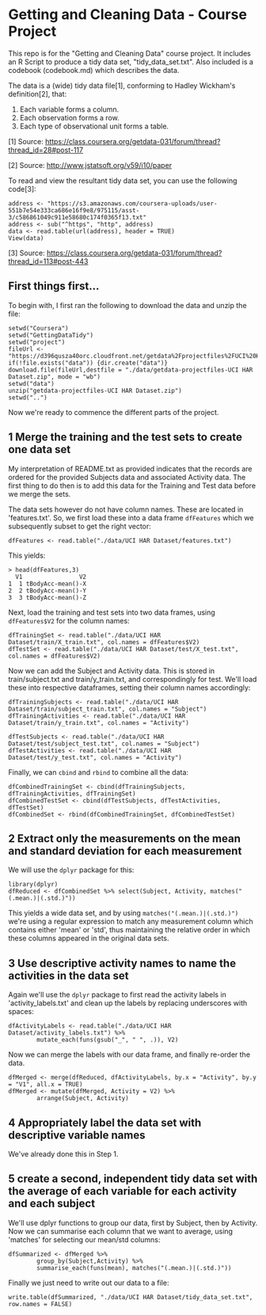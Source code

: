 # Getting and Cleaning Data - Course Project
This repo is for the "Getting and Cleaning Data" course project.
It includes an R Script to produce a tidy data set, "tidy_data_set.txt".
Also included is a codebook (codebook.md) which describes the data.

The data is a (wide) tidy data file[1], conforming to Hadley Wickham's definition[2], that:

1. Each variable forms a column.
2. Each observation forms a row.
3. Each type of observational unit forms a table.

[1] Source: https://class.coursera.org/getdata-031/forum/thread?thread_id=28#post-117

[2] Source: http://www.jstatsoft.org/v59/i10/paper

To read and view the resultant tidy data set, you can use the following code[3]:
```
address <- "https://s3.amazonaws.com/coursera-uploads/user-551b7e54e333ca686e16f9e8/975115/asst-3/c586861049c911e58680c174f0365f13.txt"
address <- sub("^https", "http", address)
data <- read.table(url(address), header = TRUE) 
View(data)
```
[3] Source: https://class.coursera.org/getdata-031/forum/thread?thread_id=113#post-443

First things first...
------
To begin with, I first ran the following to download the data and unzip the file:
```
setwd("Coursera")
setwd("GettingDataTidy")
setwd("project")
fileUrl <- "https://d396qusza40orc.cloudfront.net/getdata%2Fprojectfiles%2FUCI%20HAR%20Dataset.zip"
if(!file.exists("data")) {dir.create("data")}
download.file(fileUrl,destfile = "./data/getdata-projectfiles-UCI HAR Dataset.zip", mode = "wb")
setwd("data")
unzip("getdata-projectfiles-UCI HAR Dataset.zip")
setwd("..")
```
Now we're ready to commence the different parts of the project.

1 Merge the training and the test sets to create one data set
------
My interpretation of README.txt as provided indicates that the records are ordered for the provided Subjects data and associated Activity data. The first thing to do then is to add this data for the Training and Test data before we merge the sets.

The data sets however do not have column names. These are located in 'features.txt'. So, we first load these into a data frame `dfFeatures` which we subsequently subset to get the right vector:
```
dfFeatures <- read.table("./data/UCI HAR Dataset/features.txt")
```
This yields:
```
> head(dfFeatures,3)
  V1                V2
1  1 tBodyAcc-mean()-X
2  2 tBodyAcc-mean()-Y
3  3 tBodyAcc-mean()-Z
```
Next, load the training and test sets into two data frames, using `dfFeatures$V2` for the column names:
```
dfTrainingSet <- read.table("./data/UCI HAR Dataset/train/X_train.txt", col.names = dfFeatures$V2)
dfTestSet <- read.table("./data/UCI HAR Dataset/test/X_test.txt", col.names = dfFeatures$V2)
```
Now we can add the Subject and Activity data. This is stored in train/subject.txt and train/y_train.txt, and correspondingly for test. We'll load these into respective dataframes, setting their column names accordingly:
```
dfTrainingSubjects <- read.table("./data/UCI HAR Dataset/train/subject_train.txt", col.names = "Subject")
dfTrainingActivities <- read.table("./data/UCI HAR Dataset/train/y_train.txt", col.names = "Activity")

dfTestSubjects <- read.table("./data/UCI HAR Dataset/test/subject_test.txt", col.names = "Subject")
dfTestActivities <- read.table("./data/UCI HAR Dataset/test/y_test.txt", col.names = "Activity")
```
Finally, we can `cbind` and `rbind` to combine all the data:
```
dfCombinedTrainingSet <- cbind(dfTrainingSubjects, dfTrainingActivities, dfTrainingSet)
dfCombinedTestSet <- cbind(dfTestSubjects, dfTestActivities, dfTestSet)
dfCombinedSet <- rbind(dfCombinedTrainingSet, dfCombinedTestSet)
```

2 Extract only the measurements on the mean and standard deviation for each measurement
------
We will use the `dplyr` package for this:
```
library(dplyr)
dfReduced <- dfCombinedSet %>% select(Subject, Activity, matches("(.mean.)|(.std.)"))
```
This yields a wide data set, and by using `matches("(.mean.)|(.std.)")` we're using a regular expression to match any measurement column which contains either 'mean' or 'std', thus maintaining the relative order in which these columns appeared in the original data sets.

3 Use descriptive activity names to name the activities in the data set
------
Again we'll use the `dplyr` package to first read the activity labels in 'activity_labels.txt' and clean up the labels by replacing underscores with spaces:
```
dfActivityLabels <- read.table("./data/UCI HAR Dataset/activity_labels.txt") %>%
        mutate_each(funs(gsub("_", " ", .)), V2)
```
Now we can merge the labels with our data frame, and finally re-order the data.
```
dfMerged <- merge(dfReduced, dfActivityLabels, by.x = "Activity", by.y = "V1", all.x = TRUE)
dfMerged <- mutate(dfMerged, Activity = V2) %>%
        arrange(Subject, Activity)
```
4 Appropriately label the data set with descriptive variable names
------
We've already done this in Step 1.

5 create a second, independent tidy data set with the average of each variable for each activity and each subject
------
We'll use dplyr functions to group our data, first by Subject, then by Activity. Now we can summarise each column that we want to average, using 'matches' for selecting our mean/std columns:
```
dfSummarized <- dfMerged %>% 
        group_by(Subject,Activity) %>% 
        summarise_each(funs(mean), matches("(.mean.)|(.std.)"))
```
Finally we just need to write out our data to a file:
```
write.table(dfSummarized, "./data/UCI HAR Dataset/tidy_data_set.txt", row.names = FALSE)
```






